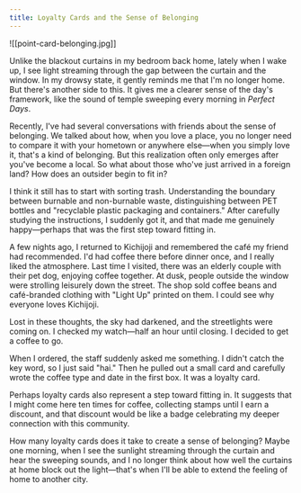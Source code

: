 ```yaml
---
title: Loyalty Cards and the Sense of Belonging
---
```


![[point-card-belonging.jpg]]

Unlike the blackout curtains in my bedroom back home, lately when I wake up, I see light streaming through the gap between the curtain and the window. In my drowsy state, it gently reminds me that I'm no longer home. But there's another side to this. It gives me a clearer sense of the day's framework, like the sound of temple sweeping every morning in *Perfect Days*.

Recently, I've had several conversations with friends about the sense of belonging. We talked about how, when you love a place, you no longer need to compare it with your hometown or anywhere else—when you simply love it, that's a kind of belonging. But this realization often only emerges after you've become a local. So what about those who've just arrived in a foreign land? How does an outsider begin to fit in?

I think it still has to start with sorting trash. Understanding the boundary between burnable and non-burnable waste, distinguishing between PET bottles and "recyclable plastic packaging and containers." After carefully studying the instructions, I suddenly got it, and that made me genuinely happy—perhaps that was the first step toward fitting in.

A few nights ago, I returned to Kichijoji and remembered the café my friend had recommended. I'd had coffee there before dinner once, and I really liked the atmosphere. Last time I visited, there was an elderly couple with their pet dog, enjoying coffee together. At dusk, people outside the window were strolling leisurely down the street. The shop sold coffee beans and café-branded clothing with "Light Up" printed on them. I could see why everyone loves Kichijoji.

Lost in these thoughts, the sky had darkened, and the streetlights were coming on. I checked my watch—half an hour until closing. I decided to get a coffee to go.

When I ordered, the staff suddenly asked me something. I didn't catch the key word, so I just said "hai." Then he pulled out a small card and carefully wrote the coffee type and date in the first box. It was a loyalty card.

Perhaps loyalty cards also represent a step toward fitting in. It suggests that I might come here ten times for coffee, collecting stamps until I earn a discount, and that discount would be like a badge celebrating my deeper connection with this community.

How many loyalty cards does it take to create a sense of belonging? Maybe one morning, when I see the sunlight streaming through the curtain and hear the sweeping sounds, and I no longer think about how well the curtains at home block out the light—that's when I'll be able to extend the feeling of home to another city.
